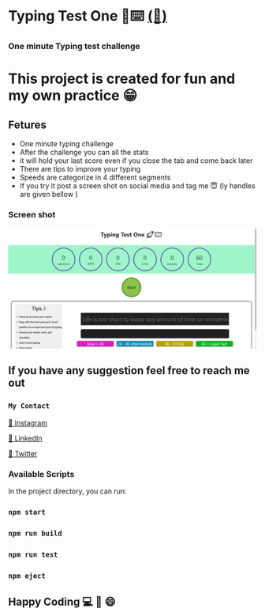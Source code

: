 # Typing Test One 🚀⌨️ [(🔗)](https://typingtestone.netlify.app/)

### One minute Typing test challenge

# This project is created for fun and my own practice 😁

## Fetures

- One minute typing challenge
- After the challenge you can all the stats
- it will hold your last score even if you close the tab and come back later
- There are tips to improve your typing
- Speeds are categorize in 4 different segments
- If you try it post a screen shot on social media and tag me 😇 (ly handles are given bellow )

### Screen shot

![project screenshot](./assets/project-screenshot.png)

## If you have any suggestion feel free to reach me out

### `My Contact`

[:red_circle: Instagram](https://www.instagram.com/iamsuraj_dev/)

[:red_circle: LinkedIn](https://www.linkedin.com/in/suraj-biswas-824bb4176/)

[:red_circle: Twitter](https://twitter.com/iamsuraj_dev)

### Available Scripts

In the project directory, you can run:

### `npm start`

### `npm run build`

### `npm run test`

### `npm eject`

## Happy Coding 💻 🙌 😄

